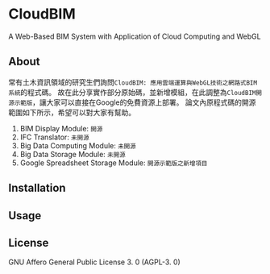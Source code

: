 # CloudBIM
A Web-Based BIM System with Application of Cloud Computing and WebGL

## About
常有土木資訊領域的研究生們詢問`CloudBIM: 應用雲端運算與WebGL技術之網路式BIM系統`的程式碼。
故在此分享實作部分原始碼，並新增模組，在此調整為`CloudBIM開源示範版`，讓大家可以直接在Google的免費資源上部署。
論文內原程式碼的開源範圍如下所示，希望可以對大家有幫助。

1. BIM Display Module: `開源`
2. IFC Translator: `未開源`
3. Big Data Computing Module: `未開源`
4. Big Data Storage Module: `未開源`
5. Google Spreadsheet Storage Module: `開源示範版之新增項目`

## Installation


## Usage 


## License
GNU Affero General Public License 3. 0 (AGPL-3. 0)
